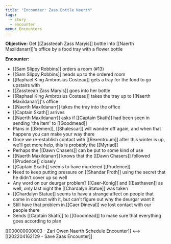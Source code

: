 ```yaml
---
title: "Encounter: Zaas Bottle Naerth"
tags:
  - story
  - encounter
menu: Encounters
---
```

**Objective:** Get [[Zassteeah Zass Maryis]] bottle into [[Naerth Maxildanarr]]'s office by a food tray with a flower bottle

**Encounter:**
- [[Sam Slippy Robbins]] orders a room (#13)
- [[Sam Slippy Robbins]] heads up to the ordered room
- [[Raphael King Ambrosius Costeau]] gets a tray for the food to go upstairs with
- [[Zassteeah Zass Maryis]] goes into her bottle
- [[Raphael King Ambrosius Costeau]] takes the tray up to [[Naerth Maxildanarr]]'s office
- [[Naerth Maxildanarr]] takes the tray into the office
- [[Captain Skath]] arrives
- [[Naerth Maxildanarr]] asks if [[Captain Skath]] had been seen in sending 'the item' to [[Goodmead]]
- Plans in [[Bremen]], [[Shalescar]] will wander off again, and when that happens you can make your way there
- Once we re-establish contact with [[Rexentruum]] after this winter is up, we'll get more help, this is probably the [[Myriad]]
- Perhaps the [[Dawn Chasers]] can be put to some kind of use
- [[Naerth Maxildanarr]] knows that the [[Dawn Chasers]] followed [[Prudence]] closely
- [[Captain Skath]] seems to have murdered [[Prudence]]
- Need to keep putting pressure on [[Shandar Froth]] using the secret that he didn't cover up so well
- Any word on our deurgar problem? [[Caer-Konig]] and [[Easthaven]] as well, only last night the [[Chardalyn Statue]] was taken
- [[Chardalyn Statue]] seems to have a strange affect on people that come in contact with it, but can't figure out why the deurgar want it
- Still have that problem in [[Caer Dineval]] we lost contact with our people there
- Sends [[Captain Skath]] to [[Goodmead]] to make sure that everything goes according to plan

[[000000000003 - Zari Owen Naerth Schedule Encounter]] <--> [[202204162129 - Save Zaas Encounter]]